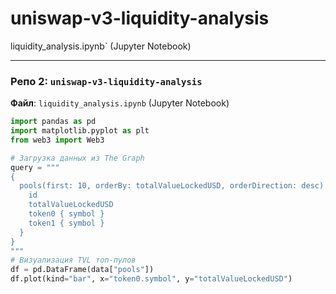 # uniswap-v3-liquidity-analysis
liquidity_analysis.ipynb` (Jupyter Notebook)  

---

### **Репо 2: `uniswap-v3-liquidity-analysis`**  
**Файл**: `liquidity_analysis.ipynb` (Jupyter Notebook)  
```python
import pandas as pd
import matplotlib.pyplot as plt
from web3 import Web3

# Загрузка данных из The Graph
query = """
{
  pools(first: 10, orderBy: totalValueLockedUSD, orderDirection: desc) {
    id
    totalValueLockedUSD
    token0 { symbol }
    token1 { symbol }
  }
}
"""
# Визуализация TVL топ-пулов
df = pd.DataFrame(data["pools"])
df.plot(kind="bar", x="token0.symbol", y="totalValueLockedUSD")
 

